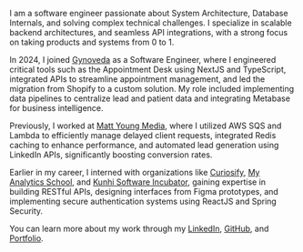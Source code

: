 I am a software engineer passionate about System Architecture, Database Internals, and solving complex technical challenges. I specialize in scalable backend architectures, and seamless API integrations, with a strong focus on taking products and systems from 0 to 1.

In 2024, I joined [Gynoveda](https://www.gynoveda.com/) as a Software Engineer, where I engineered critical tools such as the Appointment Desk using NextJS and TypeScript, integrated APIs to streamline appointment management, and led the migration from Shopify to a custom solution. My role included implementing data pipelines to centralize lead and patient data and integrating Metabase for business intelligence.

Previously, I worked at [Matt Young Media](https://www.mattyoungmedia.com/), where I utilized AWS SQS and Lambda to efficiently manage delayed client requests, integrated Redis caching to enhance performance, and automated lead generation using LinkedIn APIs, significantly boosting conversion rates.

Earlier in my career, I interned with organizations like [Curiosify](https://www.linkedin.com/company/curiosify/), [My Analytics School](https://www.linkedin.com/company/my-analytics-school/), and [Kunhi Software Incubator](https://www.linkedin.com/company/kunhi-software-incubator/), gaining expertise in building RESTful APIs, designing interfaces from Figma prototypes, and implementing secure authentication systems using ReactJS and Spring Security.

You can learn more about my work through my [LinkedIn](https://linkedin.com/in/tusharnath10), [GitHub](https://github.com/tushar-nath), and [Portfolio](https://tusharnath.framer.website/). 
